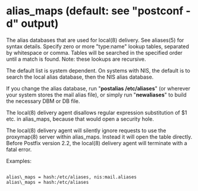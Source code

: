 # alias_maps (default: see "postconf -d" output)

The alias databases that are used for local(8) delivery. See
aliases(5) for syntax details.
Specify zero or more "type:name" lookup tables, separated by
whitespace or comma. Tables will be searched in the specified order
until a match is found.
Note: these lookups are recursive.




The default list is system dependent. On systems with NIS, the
default is to search the local alias database, then the NIS alias
database.




If you change the alias database, run "**postalias /etc/aliases**"
(or wherever your system stores the mail alias file), or simply
run "**newaliases**" to build the necessary DBM or DB file.




The local(8) delivery agent disallows regular expression substitution
of $1 etc. in alias\_maps, because that would open a security hole.




The local(8) delivery agent will silently ignore requests to use
the proxymap(8) server within alias\_maps. Instead it will open the
table directly. Before Postfix version 2.2, the local(8) delivery
agent will terminate with a fatal error.




Examples:




```

alias\_maps = hash:/etc/aliases, nis:mail.aliases
alias\_maps = hash:/etc/aliases

```

